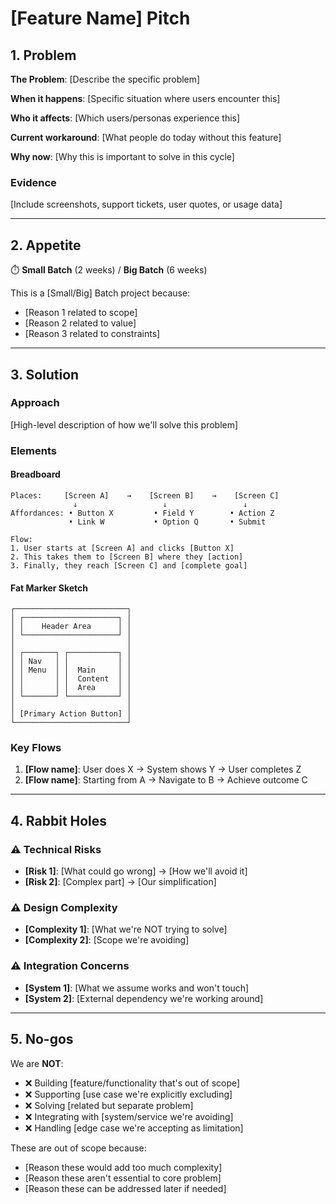 # [Feature Name] Pitch

## 1. Problem

<!-- The raw idea, use case, or something we've seen that motivates us to work on this -->

**The Problem**: [Describe the specific problem]

**When it happens**: [Specific situation where users encounter this]

**Who it affects**: [Which users/personas experience this]

**Current workaround**: [What people do today without this feature]

**Why now**: [Why this is important to solve in this cycle]

### Evidence
<!-- Screenshots, quotes, or data showing the problem -->
[Include screenshots, support tickets, user quotes, or usage data]

---

## 2. Appetite

⏱️ **Small Batch** (2 weeks) / **Big Batch** (6 weeks)

<!-- How much time we want to spend on this, and why that's the right amount -->

This is a [Small/Big] Batch project because:
- [Reason 1 related to scope]
- [Reason 2 related to value]
- [Reason 3 related to constraints]

---

## 3. Solution

<!-- The core elements of the solution, presented as breadboards or fat marker sketches -->

### Approach
[High-level description of how we'll solve this problem]

### Elements

<!-- Use breadboarding for flow-focused solutions -->
#### Breadboard
```
Places:     [Screen A]    →    [Screen B]    →    [Screen C]
              ↓                   ↓                 ↓
Affordances: • Button X         • Field Y        • Action Z
             • Link W           • Option Q       • Submit

Flow:
1. User starts at [Screen A] and clicks [Button X]
2. This takes them to [Screen B] where they [action]
3. Finally, they reach [Screen C] and [complete goal]
```

<!-- Use fat marker sketches for layout-focused solutions -->
#### Fat Marker Sketch
```
┌─────────────────────────┐
│ ┌─────────────────────┐ │
│ │    Header Area      │ │
│ └─────────────────────┘ │
│                         │
│ ┌───────┐ ┌───────────┐ │
│ │ Nav   │ │           │ │
│ │ Menu  │ │  Main     │ │
│ │       │ │  Content  │ │
│ │       │ │  Area     │ │
│ └───────┘ └───────────┘ │
│                         │
│ [Primary Action Button] │
└─────────────────────────┘
```

### Key Flows
1. **[Flow name]**: User does X → System shows Y → User completes Z
2. **[Flow name]**: Starting from A → Navigate to B → Achieve outcome C

---

## 4. Rabbit Holes

<!-- Details about problems we aren't solving and things we need to be careful to avoid -->

### ⚠️ Technical Risks
- **[Risk 1]**: [What could go wrong] → [How we'll avoid it]
- **[Risk 2]**: [Complex part] → [Our simplification]

### ⚠️ Design Complexity
- **[Complexity 1]**: [What we're NOT trying to solve]
- **[Complexity 2]**: [Scope we're avoiding]

### ⚠️ Integration Concerns
- **[System 1]**: [What we assume works and won't touch]
- **[System 2]**: [External dependency we're working around]

---

## 5. No-gos

<!-- Functionality and use cases we specifically aren't covering -->

We are **NOT**:
- ❌ Building [feature/functionality that's out of scope]
- ❌ Supporting [use case we're explicitly excluding]
- ❌ Solving [related but separate problem]
- ❌ Integrating with [system/service we're avoiding]
- ❌ Handling [edge case we're accepting as limitation]

These are out of scope because:
- [Reason these would add too much complexity]
- [Reason these aren't essential to core problem]
- [Reason these can be addressed later if needed]